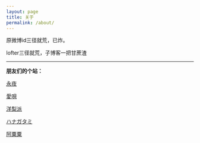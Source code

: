 ```yaml
---
layout: page
title: 关于
permalink: /about/
---
```


原微博id三径就荒，已炸。

lofter三径就荒，子博客一把甘蔗渣

------

**朋友们的个站：**

[永夜](https://knightshen711.github.io/ForeverNight/)

[愛唄](https://aiuta264.github.io/aiuta/)

[洋梨派](https://yangripie.github.io/)

[ハナガタミ](https://kanransya.github.io/nami-jetcoaster/)

[阿粟粟](https://ceciliasue.github.io/)
